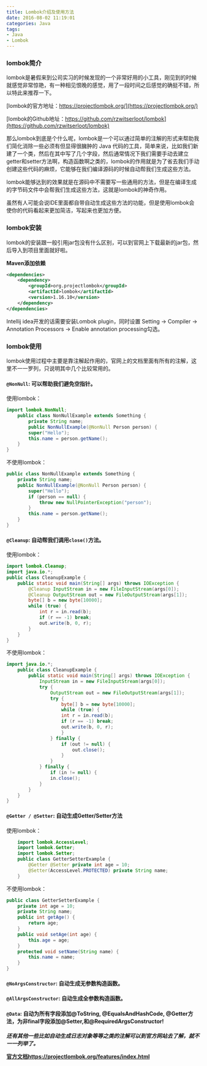 ```yaml
---
title: Lombok介绍及使用方法
date: 2016-08-02 11:19:01
categories: Java
tags:
- Java
- Lombok
---
```

### lombok简介
lombok是暑假来到公司实习的时候发现的一个非常好用的小工具，刚见到的时候就感觉非常惊艳，有一种相见恨晚的感觉，用了一段时间之后感觉的确挺不错，所以特此来推荐一下。

[lombok的官方地址：https://projectlombok.org/](https://projectlombok.org/)

[lombok的Github地址：https://github.com/rzwitserloot/lombok](https://github.com/rzwitserloot/lombok)

那么lombok到底是个什么呢，lombok是一个可以通过简单的注解的形式来帮助我们简化消除一些必须有但显得很臃肿的 Java 代码的工具，简单来说，比如我们新建了一个类，然后在其中写了几个字段，然后通常情况下我们需要手动去建立getter和setter方法啊，构造函数啊之类的，lombok的作用就是为了省去我们手动创建这些代码的麻烦，它能够在我们编译源码的时候自动帮我们生成这些方法。
<!-- more -->
lombok能够达到的效果就是在源码中不需要写一些通用的方法，但是在编译生成的字节码文件中会帮我们生成这些方法，这就是lombok的神奇作用。

虽然有人可能会说IDE里面都自带自动生成这些方法的功能，但是使用lombok会使你的代码看起来更加简洁，写起来也更加方便。

### lombok安装
lombok的安装跟一般引用jar包没有什么区别，可以到官网上下载最新的jar包，然后导入到项目里面就好啦。

**Maven添加依赖**
``` xml
<dependencies>
    <dependency>
        <groupId>org.projectlombok</groupId>
        <artifactId>lombok</artifactId>
        <version>1.16.10</version>
    </dependency>
</dependencies>
```

Intellij idea开发的话需要安装Lombok plugin，同时设置 Setting -> Compiler -> Annotation Processors -> Enable annotation processing勾选。

### lombok使用
lombok使用过程中主要是靠注解起作用的，官网上的文档里面有所有的注解，这里不一一罗列，只说明其中几个比较常用的。
#### `@NonNull`: 可以帮助我们避免空指针。
使用lombok：
```java
import lombok.NonNull;
    public class NonNullExample extends Something {
        private String name;  
        public NonNullExample(@NonNull Person person) {
        super("Hello");
        this.name = person.getName();
    }
}
```
不使用lombok：
```java
public class NonNullExample extends Something {
    private String name;  
    public NonNullExample(@NonNull Person person) {
        super("Hello");
        if (person == null) {
            throw new NullPointerException("person");
        }
        this.name = person.getName();
    }
}
```
#### `@Cleanup`: 自动帮我们调用`close()`方法。
使用lombok：
```java
import lombok.Cleanup;
import java.io.*;
public class CleanupExample {
    public static void main(String[] args) throws IOException {
        @Cleanup InputStream in = new FileInputStream(args[0]);
        @Cleanup OutputStream out = new FileOutputStream(args[1]);
        byte[] b = new byte[10000];
        while (true) {
            int r = in.read(b);
            if (r == -1) break;
            out.write(b, 0, r);
        }
    }
}
```
不使用lombok：
```java
import java.io.*;
    public class CleanupExample {
        public static void main(String[] args) throws IOException {
            InputStream in = new FileInputStream(args[0]);
            try {
                OutputStream out = new FileOutputStream(args[1]);
                try {
                    byte[] b = new byte[10000];
                    while (true) {
                    int r = in.read(b);
                    if (r == -1) break;
                    out.write(b, 0, r);
                    }
                } finally {
                    if (out != null) {
                        out.close();
                    }
                }
            } finally {
                if (in != null) {
                in.close();
            }
        }
    }
}
```
#### `@Getter / @Setter`: 自动生成Getter/Setter方法
使用lombok：
```java
    import lombok.AccessLevel;
    import lombok.Getter;
    import lombok.Setter;
    public class GetterSetterExample {
        @Getter @Setter private int age = 10;
        @Setter(AccessLevel.PROTECTED) private String name;
    }
```
不使用lombok：
```java
public class GetterSetterExample {
    private int age = 10;
    private String name;
    public int getAge() {
        return age;
    }
    public void setAge(int age) {
        this.age = age;
    }
    protected void setName(String name) {
        this.name = name;
    }
}
```
#### `@NoArgsConstructor`: 自动生成无参数构造函数。
#### `@AllArgsConstructor`: 自动生成全参数构造函数。
#### `@Data`: 自动为所有字段添加@ToString, @EqualsAndHashCode, @Getter方法，为非final字段添加@Setter,和@RequiredArgsConstructor!
***还有其他一些比如自动生成日志对象等等之类的注解可以到官方网站去了解，就不一一列举了。***

**[官方文档https://projectlombok.org/features/index.html](https://projectlombok.org/features/index.html)**